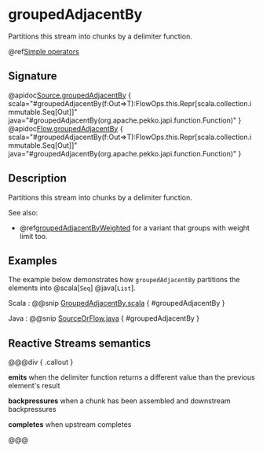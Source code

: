 # groupedAdjacentBy

Partitions this stream into chunks by a delimiter function.

@ref[Simple operators](../index.md#simple-operators)

## Signature

@apidoc[Source.groupedAdjacentBy](Source) { scala="#groupedAdjacentBy(f:Out=&gt;T):FlowOps.this.Repr[scala.collection.immutable.Seq[Out]]" java="#groupedAdjacentBy(org.apache.pekko.japi.function.Function)" }
@apidoc[Flow.groupedAdjacentBy](Flow) { scala="#groupedAdjacentBy(f:Out=&gt;T):FlowOps.this.Repr[scala.collection.immutable.Seq[Out]]" java="#groupedAdjacentBy(org.apache.pekko.japi.function.Function)" }


## Description

Partitions this stream into chunks by a delimiter function.

See also:

* @ref[groupedAdjacentByWeighted](groupedAdjacentByWeighted.md) for a variant that groups with weight limit too.

## Examples

The example below demonstrates how `groupedAdjacentBy` partitions the elements into @scala[`Seq`] @java[`List`].

Scala
:  @@snip [GroupedAdjacentBy.scala](/docs/src/test/scala/docs/stream/operators/sourceorflow/GroupedAdjacentBy.scala) { #groupedAdjacentBy }

Java
:  @@snip [SourceOrFlow.java](/docs/src/test/java/jdocs/stream/operators/SourceOrFlow.java) { #groupedAdjacentBy }

## Reactive Streams semantics

@@@div { .callout }

**emits** when the delimiter function returns a different value than the previous element's result

**backpressures** when a chunk has been assembled and downstream backpressures

**completes** when upstream completes

@@@


